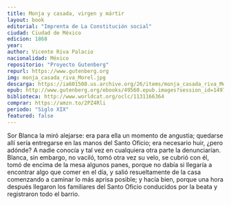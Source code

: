 ```yaml
---
title: Monja y casada, virgen y mártir
layout: book
editorial: "Imprenta de La Constitución social"
ciudad: Ciudad de México
edicion: 1868
year: 
author: Vicente Riva Palacio
nacionalidad: México
repositorio: "Proyecto Gutenberg"
repurl: https://www.gutenberg.org
img: monja_casada_riva_Morel.jpg
descarga: https://ia601508.us.archive.org/26/items/monja_casada_riva_Morel/monja_casada_riva_.pdf
epub: http://www.gutenberg.org/ebooks/49560.epub.images?session_id=1497d4b888c5a6a3fbd04750da71f8985c80cb2e
biblioteca: http://www.worldcat.org/oclc/1131166364
comprar: https://amzn.to/2PZ4Rli
periodo: "Siglo XIX"
featured: false
---
```

 
Sor Blanca la miró alejarse: era para ella un momento de angustia; quedarse allí sería entregarse en las manos del Santo Oficio; era necesario huir, ¿pero adónde? A nadie conocía y tal vez en cualquiera otra parte la denunciarían. Blanca, sin embargo, no vaciló, tomó otra vez su velo, se cubrió con él, tomó de encima de la mesa algunos panes, porque no dabía si llegaría a encontrar algo que comer en el día, y salió resueltamente de la casa comenzando a caminar lo más aprisa posible; y hacía bien, porque una hora después llegaron los familiares del Santo Oficio conducidos por la beata y registraron todo el barrio.

